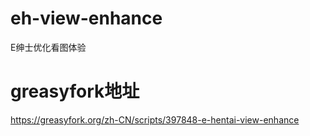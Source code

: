 # eh-view-enhance
 E绅士优化看图体验
# greasyfork地址
 https://greasyfork.org/zh-CN/scripts/397848-e-hentai-view-enhance
